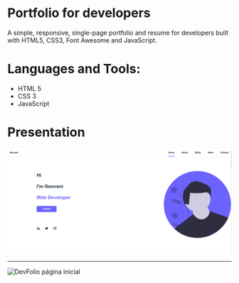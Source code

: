 # Portfolio for developers
A simple, responsive, single-page portfolio and resume for developers built with HTML5, CSS3, Font Awesome and JavaScript.

# Languages and Tools:
- HTML 5
- CSS 3
- JavaScript

# Presentation
![DevFolio página inicial](https://github.com/iamageo/devfolio/blob/main/img.PNG?raw=true)

-------------------------------------------------------------------------------------------

![DevFolio página inicial](https://github.com/iamageo/devfolio/blob/main/gif.gif?raw=true)

